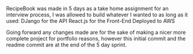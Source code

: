 RecipeBook was made in 5 days as a take home assignment for an interview process, I was allowed to build whatever I wanted to as long as it used:
DJango for the API
React.js for the Front-End
Deployed to AWS

Going forward any changes made are for the sake of making a nicer more complete project for portfolio reasons, however this initial commit
and the readme commit are at the end of the 5 day sprint.
